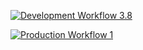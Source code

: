 [![Development Workflow 3.8](https://github.com/mj434/final/actions/workflows/dev.yml/badge.svg)](https://github.com/mj434/final/actions/workflows/dev.yml)


[![Production Workflow 1](https://github.com/mj434/final/actions/workflows/prod.yml/badge.svg)](https://github.com/mj434/final/actions/workflows/prod.yml)
